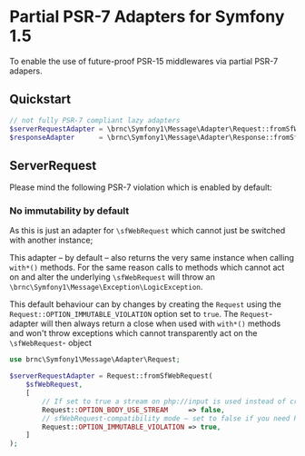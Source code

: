 Partial PSR-7 Adapters for Symfony 1.5
======================================

To enable the use of future-proof PSR-15 middlewares via partial PSR-7 adapers.

## Quickstart
```php
// not fully PSR-7 compliant lazy adapters
$serverRequestAdapter = \brnc\Symfony1\Message\Adapter\Request::fromSfWebRequest($sfWebRequest);
$responseAdapter      = \brnc\Symfony1\Message\Adapter\Response::fromSfWebResponse($sfWebResponse);
```

## ServerRequest
Please mind the following PSR-7 violation which is enabled by default:
### No immutability by default
As this is just an adapter for `\sfWebRequest` which cannot just be switched with another instance;

This adapter – by default – also returns the very same instance when calling `with*()` methods.
For the same reason calls to methods which cannot act on and alter the underlying `\sfWebRequest`
will throw an `\brnc\Symfony1\Message\Exception\LogicException`.

This default behaviour can by changes by creating the `Request` using 
the `Request::OPTION_IMMUTABLE_VIOLATION` option set to `true`.
The `Request`-adapter will then always return a close when used
with `with*()` methods and won't throw exceptions
which cannot transparently act on the `\sfWebRequest`- object


```php
use brnc\Symfony1\Message\Adapter\Request;

$serverRequestAdapter = Request::fromSfWebRequest(
    $sfWebRequest,
    [
        // If set to true a stream on php://input is used instead of creating one over sfWebRequest::getContent() → defaults to false
        Request::OPTION_BODY_USE_STREAM     => false,
        // sfWebRequest-compatibility mode – set to false if you need PSR-7's immutability
        Request::OPTION_IMMUTABLE_VIOLATION => true, 
    ]
);
```
